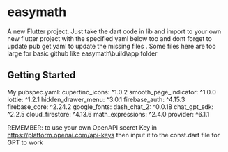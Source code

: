 # easymath

A new Flutter project. Just take the dart code in lib and import to your own new flutter project with the specified yaml below too and dont forget to update pub get yaml to update the missing files . Some files here are too large for basic github like easymath\build\app folder

## Getting Started

My pubspec.yaml:
  cupertino_icons: ^1.0.2
  smooth_page_indicator: ^1.0.0
  lottie: ^1.2.1
  hidden_drawer_menu: ^3.0.1
  firebase_auth: ^4.15.3
  firebase_core: ^2.24.2
  google_fonts:
  dash_chat_2: ^0.0.18
  chat_gpt_sdk: ^2.2.5
  cloud_firestore: ^4.13.6
  math_expressions: ^2.4.0
  provider: ^6.1.1

REMEMBER: to use your own OpenAPI secret Key in https://platform.openai.com/api-keys then input it to the const.dart file for GPT to work
